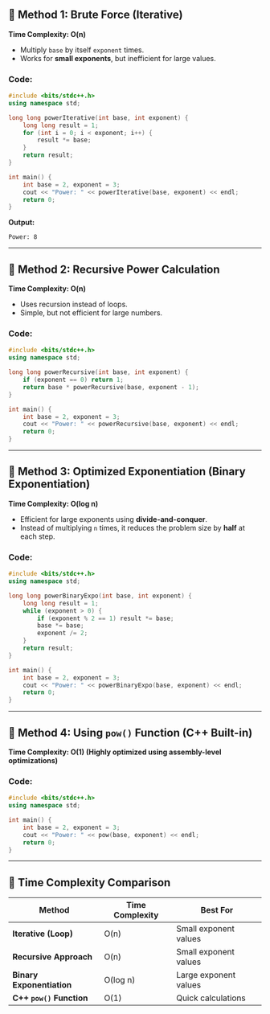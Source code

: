 ## **🔹 Method 1: Brute Force (Iterative)**
**Time Complexity: O(n)**  
- Multiply `base` by itself `exponent` times.  
- Works for **small exponents**, but inefficient for large values.  

### **Code:**
```cpp
#include <bits/stdc++.h>
using namespace std;

long long powerIterative(int base, int exponent) {
    long long result = 1;
    for (int i = 0; i < exponent; i++) {
        result *= base;
    }
    return result;
}

int main() {
    int base = 2, exponent = 3;
    cout << "Power: " << powerIterative(base, exponent) << endl;
    return 0;
}
```
**Output:**  
```
Power: 8
```

---

## **🔹 Method 2: Recursive Power Calculation**
**Time Complexity: O(n)**  
- Uses recursion instead of loops.  
- Simple, but not efficient for large numbers.  

### **Code:**
```cpp
#include <bits/stdc++.h>
using namespace std;

long long powerRecursive(int base, int exponent) {
    if (exponent == 0) return 1;
    return base * powerRecursive(base, exponent - 1);
}

int main() {
    int base = 2, exponent = 3;
    cout << "Power: " << powerRecursive(base, exponent) << endl;
    return 0;
}
```

---

## **🔹 Method 3: Optimized Exponentiation (Binary Exponentiation)**
**Time Complexity: O(log n)**  
- Efficient for large exponents using **divide-and-conquer**.  
- Instead of multiplying `n` times, it reduces the problem size by **half** at each step.  

### **Code:**
```cpp
#include <bits/stdc++.h>
using namespace std;

long long powerBinaryExpo(int base, int exponent) {
    long long result = 1;
    while (exponent > 0) {
        if (exponent % 2 == 1) result *= base;
        base *= base;
        exponent /= 2;
    }
    return result;
}

int main() {
    int base = 2, exponent = 3;
    cout << "Power: " << powerBinaryExpo(base, exponent) << endl;
    return 0;
}
```

---

## **🔹 Method 4: Using `pow()` Function (C++ Built-in)**
**Time Complexity: O(1) (Highly optimized using assembly-level optimizations)**  

### **Code:**
```cpp
#include <bits/stdc++.h>
using namespace std;

int main() {
    int base = 2, exponent = 3;
    cout << "Power: " << pow(base, exponent) << endl;
    return 0;
}
```

---

## **🔹 Time Complexity Comparison**
| **Method**          | **Time Complexity** | **Best For** |
|---------------------|--------------------|--------------|
| **Iterative (Loop)** | O(n) | Small exponent values |
| **Recursive Approach** | O(n) | Small exponent values |
| **Binary Exponentiation** | O(log n) | Large exponent values |
| **C++ `pow()` Function** | O(1) | Quick calculations |

